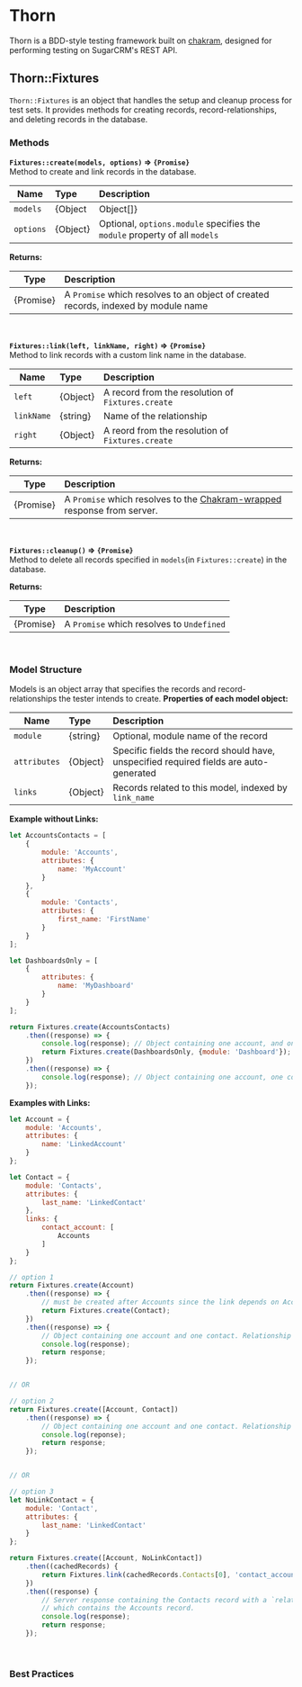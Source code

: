 # Thorn

Thorn is a BDD-style testing framework built on [chakram](http://dareid.github.io/chakram/), designed for performing testing on SugarCRM's REST API.

## Thorn::Fixtures

`Thorn::Fixtures` is an object that handles the setup and cleanup process for test sets. It provides methods for creating records, record-relationships, and deleting records in the database.

### Methods
**`Fixtures::create(models, options)` => `{Promise}`**  
Method to create and link records in the database.  

| Name      | Type       | Description |
| --------- |:-----------|:------------|
| `models`  | {Object|Object[]} | Object or object array that specifies the records to be created. See [Model Strucutre](#model-structure) for details)|
| `options` | {Object}   | Optional, `options.module` specifies the `module` property of all `models`|    

**Returns:**  

| Type      | Description |
| --------- |:------------|
| {Promise} | A `Promise` which resolves to an object of created records, indexed by module name|     
      
<br/>

**`Fixtures::link(left, linkName, right)` => `{Promise}`**  
Method to link records with a custom link name in the database.  

| Name       | Type       | Description |
| ---------- |:-----------|:------------|
| `left`     | {Object}   | A record from the resolution of `Fixtures.create` |
| `linkName` | {string}   | Name of the relationship |
| `right`    | {Object}   | A reord from the resolution of `Fixtures.create` |

**Returns:**  

| Type      | Description |
| --------- |:------------|
| {Promise} | A `Promise` which resolves to the [Chakram-wrapped](http://dareid.github.io/chakram/jsdoc/global.html#ChakramResponse) response from server. |

<br/>

**`Fixtures::cleanup()` => `{Promise}`**  
Method to delete all records specified in `models`(in `Fixtures::create`) in the database.  

**Returns:**  

| Type      | Description |
| --------- |:------------|
| {Promise} | A `Promise` which resolves to `Undefined` |

<br/>

### Model Structure
Models is an object array that specifies the records and record-relationships the tester intends to create. 
**Properties of each model object:**  

|Name | Type | Description |
|-----|:-----|:------------|
| `module`| {string} | Optional, module name of the record |
| `attributes` | {Object} | Specific fields the record should have, unspecified required fields are auto-generated |
| `links` | {Object} | Records related to this model, indexed by `link_name` |

**Example without Links:**
```js
let AccountsContacts = [
    {
        module: 'Accounts',
        attributes: {
            name: 'MyAccount'
        }
    },
    {
        module: 'Contacts',
        attributes: {
            first_name: 'FirstName'
        }
    }
];

let DashboardsOnly = [
    {
        attributes: {
            name: 'MyDashboard'
        }
    }
];

return Fixtures.create(AccountsContacts)
    .then((response) => {
        console.log(response); // Object containing one account, and one contact
        return Fixtures.create(DashboardsOnly, {module: 'Dashboard'});
    })
    .then((response) => {
        console.log(response); // Object containing one account, one contact, and one dashboard
    });
```

**Examples with Links:**
```js
let Account = {
    module: 'Accounts',
    attributes: {
        name: 'LinkedAccount'
    }
};

let Contact = {
    module: 'Contacts',
    attributes: {
        last_name: 'LinkedContact'
    },
    links: {
        contact_account: [
            Accounts
        ]
    }
};

// option 1
return Fixtures.create(Account)
    .then((response) => {
        // must be created after Accounts since the link depends on Account's existence
        return Fixtures.create(Contact);
    })
    .then((response) => {
        // Object containing one account and one contact. Relationship is established in database.
        console.log(response);
        return response;
    });


// OR

// option 2
return Fixtures.create([Account, Contact])
    .then((response) => {
        // Object containing one account and one contact. Relationship is established in database.
        console.log(reponse);
        return response;
    });


// OR

// option 3
let NoLinkContact = {
    module: 'Contact',
    attributes: {
        last_name: 'LinkedContact'
    }
};

return Fixtures.create([Account, NoLinkContact])
    .then((cachedRecords) {
        return Fixtures.link(cachedRecords.Contacts[0], 'contact_account', cachedRecords.Accounts[0]);
    })
    .then((response) {
        // Server response containing the Contacts record with a `related_records` property,
        // which contains the Accounts record.
        console.log(response);
        return response;
    });
```

<br/>

### Best Practices
